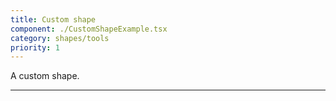 ```yaml
---
title: Custom shape
component: ./CustomShapeExample.tsx
category: shapes/tools
priority: 1
---
```


A custom shape.

---
